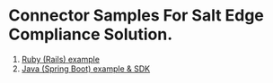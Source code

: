 # Connector Samples For Salt Edge Compliance Solution.

1. [Ruby (Rails) example](ruby-connector-sample/README.md)  
1. [Java (Spring Boot) example & SDK](saltedge-compliance-connector-java/README.MD)  
